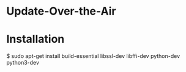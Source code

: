 # Update-Over-the-Air
# Installation
$ sudo apt-get install build-essential libssl-dev libffi-dev python-dev python3-dev
